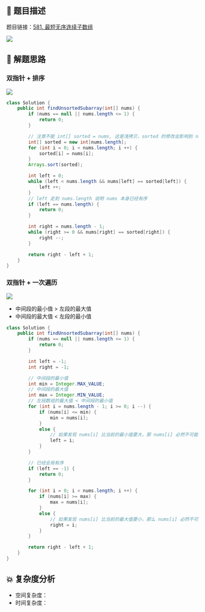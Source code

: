## 📃 题目描述

题目链接：[581. 最短无序连续子数组](https://leetcode.cn/problems/shortest-unsorted-continuous-subarray/)

![](https://cs-wiki.oss-cn-shanghai.aliyuncs.com/img/image-20220811114708015.png)

## 🔔 解题思路

### 双指针 + 排序

![](https://cs-wiki.oss-cn-shanghai.aliyuncs.com/img/image-20220811114749800.png)


```java
class Solution {
    public int findUnsortedSubarray(int[] nums) {
        if (nums == null || nums.length <= 1) {
            return 0;
        }

        // 注意不能 int[] sorted = nums, 这是浅拷贝，sorted 的修改会影响到 nums
        int[] sorted = new int[nums.length];
        for (int i = 0; i < nums.length; i ++) {
            sorted[i] = nums[i];
        }
        Arrays.sort(sorted);

        int left = 0;
        while (left < nums.length && nums[left] == sorted[left]) {
            left ++;
        }
        // left 走到 nums.length 说明 nums 本身已经有序
        if (left == nums.length) {
            return 0;
        }

        int right = nums.length - 1;
        while (right >= 0 && nums[right] == sorted[right]) {
            right --;
        }

        return right - left + 1;
    }
}
```

### 双指针 + 一次遍历

![](https://cs-wiki.oss-cn-shanghai.aliyuncs.com/img/image-20220811115529241.png)

- 中间段的最小值 > 左段的最大值
- 中间段的最大值 < 左段的最小值

```java
class Solution {
    public int findUnsortedSubarray(int[] nums) {
        if (nums == null || nums.length <= 1) {
            return 0;
        }

        int left = -1;
        int right = -1;

        // 中间段的最小值
        int min = Integer.MAX_VALUE;
        // 中间段的最大值
        int max = Integer.MIN_VALUE;
        // 左段数组的最大值 < 中间段的最小值
        for (int i = nums.length - 1; i >= 0; i --) {
            if (nums[i] <= min) {
                min = nums[i];
            }
            else {
                // 如果发现 nums[i] 比当前的最小值要大，那 nums[i] 必然不可能出现在左端数组
                left = i;
            }
        }

        // 已经全局有序
        if (left == -1) {
            return 0;
        }

        for (int i = 0; i < nums.length; i ++) {
            if (nums[i] >= max) {
                max = nums[i];
            }
            else {
                // 如果发现 nums[i] 比当前的最大值要小，那么 nums[i] 必然不可能出现在右端数组
                right = i;
            }
        }

        return right - left + 1;
    }
}
```



## 💥 复杂度分析

- 空间复杂度：
- 时间复杂度：